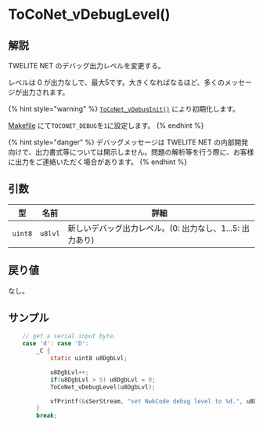 # ToCoNet_vDebugLevel()

## 解説

TWELITE NET のデバッグ出力レベルを変更する。

レベルは 0 が出力なしで、最大5です。大きくなればなるほど、多くのメッセージが出力されます。

{% hint style="warning" %}
[`ToCoNet_vDebugInit()`](toconet_vdebuginit.md) により初期化します。

[Makefile](../../twelite-sdk-howto/birudonitsuite/makefile-nitsuite.md) にて`TOCONET_DEBUG`を`1`に設定します。
{% endhint %}

{% hint style="danger" %}
デバッグメッセージは TWELITE NET の内部開発向けで、出力書式等については開示しません。問題の解析等を行う際に、お客様に出力をご連絡いただく場合があります。
{% endhint %}

## 引数

| 型       | 名前      | 詳細                                 |
| ------- | ------- | ---------------------------------- |
| `uint8` | `u8lvl` | 新しいデバッグ出力レベル。(0: 出力なし、1...5: 出力あり) |

## 戻り値

なし。

## サンプル

```c
    // get a serial input byte.
	case 'd': case 'D':
		_C {
			static uint8 u8DgbLvl;

			u8DgbLvl++;
			if(u8DgbLvl > 5) u8DgbLvl = 0;
			ToCoNet_vDebugLevel(u8DgbLvl);

			vfPrintf(&sSerStream, "set NwkCode debug level to %d.", u8DgbLvl);
		}
		break;
```

